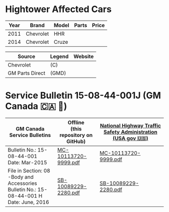 # Hightower Affected Cars

| Year | Brand | Model | Parts | Price |
|------|-------|-------|-------|-------|
| 2011 | Chevrolet | HHR |  |  |
| 2014 | Chevrolet | Cruze |  | |

| Source | Legend | Website |
|--------|--------|---------|
| Chevrolet | (C) |  |
| GM Parts Direct | (GMD) |

# Service Bulletin 15-08-44-001J (GM Canada 🇨🇦 🍁)
| GM Canada Service Bulletins | Offline<br> (this repository on GitHub) | [National Highway Traffic Safety Administration (USA gov  🇺🇸)](https://nhtsa.gov) |
|-----------------------------|---------|--------|
| Bulletin No.: 15-08-44-001<br> Date: Mar-2015 | [MC-10113720-9999.pdf](MC-10113720-9999.pdf) | [MC-10113720-9999.pdf](https://static.nhtsa.gov/odi/tsbs/2019/MC-10166666-9999.pdf) |
| File in Section: 08 -Body and Accessories<br> Bulletin No.: 15-08-44-001 H<br> Date: June, 2016  | [SB-10089229-2280.pdf](SB-10089229-2280.pdf) | [SB-10089229-2280.pdf](https://static.nhtsa.gov/odi/tsbs/2016/SB-10089229-2280.pdf) |

